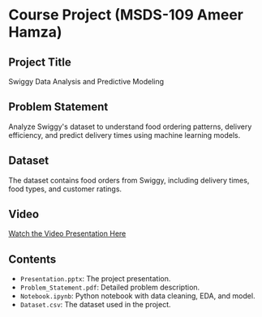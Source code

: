 # Course Project (MSDS-109 Ameer Hamza)

## Project Title
Swiggy Data Analysis and Predictive Modeling

## Problem Statement
Analyze Swiggy's dataset to understand food ordering patterns, delivery efficiency, and predict delivery times using machine learning models.

## Dataset
The dataset contains food orders from Swiggy, including delivery times, food types, and customer ratings.

## Video
[Watch the Video Presentation Here](https://youtu.be/example)

## Contents
- `Presentation.pptx`: The project presentation.
- `Problem_Statement.pdf`: Detailed problem description.
- `Notebook.ipynb`: Python notebook with data cleaning, EDA, and model.
- `Dataset.csv`: The dataset used in the project.
